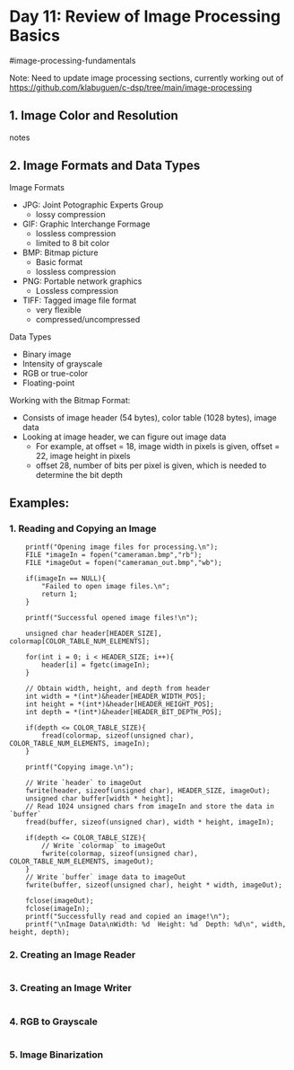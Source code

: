 # Day 11: Review of Image Processing Basics 
#image-processing-fundamentals

Note: Need to update image processing sections, currently working out of
https://github.com/klabuguen/c-dsp/tree/main/image-processing 
## 1. Image Color and Resolution
notes
## 2. Image Formats and Data Types 
Image Formats
- JPG: Joint Potographic Experts Group
	- lossy compression
- GIF: Graphic Interchange Formage
	- lossless compression
	- limited to 8 bit color
- BMP: Bitmap picture
	- Basic format
	- lossless compression 
- PNG: Portable network graphics
	- Lossless compression
- TIFF: Tagged image file format
	- very flexible
	- compressed/uncompressed

Data Types
- Binary image
- Intensity of grayscale 
- RGB or true-color
- Floating-point

Working with the Bitmap Format:
- Consists of image header (54 bytes), color table (1028 bytes), image data
- Looking at image header, we can figure out image data
	- For example, at offset = 18, image width in pixels is given, offset = 22, image height in pixels
	- offset 28, number of bits per pixel is given, which is needed to determine the bit depth 
## Examples:
### 1. Reading and Copying an Image

```
    printf("Opening image files for processing.\n");
    FILE *imageIn = fopen("cameraman.bmp","rb");
    FILE *imageOut = fopen("cameraman_out.bmp","wb");
    
    if(imageIn == NULL){
        "Failed to open image files.\n";
        return 1;
    }
    
    printf("Successful opened image files!\n");
    
    unsigned char header[HEADER_SIZE], colormap[COLOR_TABLE_NUM_ELEMENTS];
    
    for(int i = 0; i < HEADER_SIZE; i++){
        header[i] = fgetc(imageIn);
    }
    
    // Obtain width, height, and depth from header
    int width = *(int*)&header[HEADER_WIDTH_POS];
    int height = *(int*)&header[HEADER_HEIGHT_POS];
    int depth = *(int*)&header[HEADER_BIT_DEPTH_POS];
    
    if(depth <= COLOR_TABLE_SIZE){
        fread(colormap, sizeof(unsigned char), COLOR_TABLE_NUM_ELEMENTS, imageIn);
    }
    
    printf("Copying image.\n");
    
    // Write `header` to imageOut
    fwrite(header, sizeof(unsigned char), HEADER_SIZE, imageOut);
    unsigned char buffer[width * height];
    // Read 1024 unsigned chars from imageIn and store the data in `buffer`
    fread(buffer, sizeof(unsigned char), width * height, imageIn);
    
    if(depth <= COLOR_TABLE_SIZE){
        // Write `colormap` to imageOut
        fwrite(colormap, sizeof(unsigned char), COLOR_TABLE_NUM_ELEMENTS, imageOut);
    }
    // Write `buffer` image data to imageOut
    fwrite(buffer, sizeof(unsigned char), height * width, imageOut);
    
    fclose(imageOut);
    fclose(imageIn);
    printf("Successfully read and copied an image!\n");
    printf("\nImage Data\nWidth: %d  Height: %d  Depth: %d\n", width, height, depth);

```

### 2. Creating an Image Reader
```

```

### 3. Creating an Image Writer
```

```

### 4. RGB to Grayscale
```

```

### 5. Image Binarization
```

```

